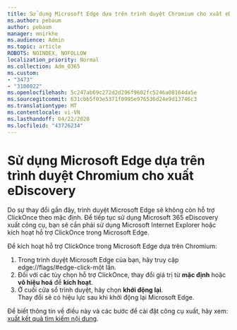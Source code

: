 ```yaml
---
title: Sử dụng Microsoft Edge dựa trên trình duyệt Chromium cho xuất eDiscovery
ms.author: pebaum
author: pebaum
manager: mnirkhe
ms.audience: Admin
ms.topic: article
ROBOTS: NOINDEX, NOFOLLOW
localization_priority: Normal
ms.collection: Adm_O365
ms.custom:
- "3473"
- "3100022"
ms.openlocfilehash: 5c247ab69c272d2d296f9602fc5246a08164da5e
ms.sourcegitcommit: 631cbb5f03e5371f0995e976536d24e9d13746c3
ms.translationtype: MT
ms.contentlocale: vi-VN
ms.lasthandoff: 04/22/2020
ms.locfileid: "43726234"
---
```

# <a name="using-microsoft-edge-based-on-chromium-browsers-for-ediscovery-export"></a>Sử dụng Microsoft Edge dựa trên trình duyệt Chromium cho xuất eDiscovery

Do sự thay đổi gần đây, trình duyệt Microsoft Edge sẽ không còn hỗ trợ ClickOnce theo mặc định. Để tiếp tục sử dụng Microsoft 365 eDiscovery xuất công cụ, bạn sẽ cần phải sử dụng Microsoft Internet Explorer hoặc kích hoạt hỗ trợ ClickOnce trong Microsoft Edge. 

Để kích hoạt hỗ trợ ClickOnce trong Microsoft Edge dựa trên Chromium: 
1. Trong trình duyệt Microsoft Edge của bạn, hãy truy cập edge://flags/#edge-click-một lần.
2. Đối với các tùy chọn hỗ trợ ClickOnce, thay đổi giá trị từ **mặc định** hoặc **vô hiệu hoá** để **kích hoạt**. 
3. Ở cuối cửa sổ trình duyệt, hãy chọn **khởi động lại**. <br>
 Thay đổi sẽ có hiệu lực sau khi khởi động lại Microsoft Edge. 

Để biết thông tin về điều này và các bước để cài đặt công cụ xuất, hãy xem: [xuất kết quả tìm kiếm nội dung](https://docs.microsoft.com/microsoft-365/compliance/export-search-results).